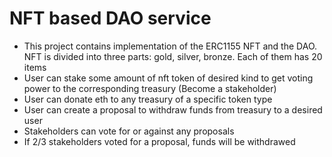 # NFT based DAO service
- This project contains implementation of the ERC1155 NFT and the DAO. NFT is divided into three parts: gold, silver, bronze. Each of them has 20 items
- User can stake some amount of nft token of desired kind to get voting power to the corresponding treasury (Become a stakeholder)
- User can donate eth to any treasury of a specific token type
- User can create a proposal to withdraw funds from treasury to a desired user
- Stakeholders can vote for or against any proposals
- If 2/3 stakeholders voted for a proposal, funds will be withdrawed

